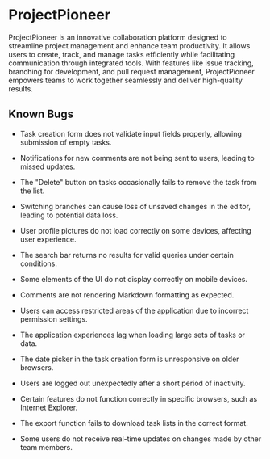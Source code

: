# ProjectPioneer

ProjectPioneer is an innovative collaboration platform designed to streamline project management and enhance team productivity. It allows users to create, track, and manage tasks efficiently while facilitating communication through integrated tools. With features like issue tracking, branching for development, and pull request management, ProjectPioneer empowers teams to work together seamlessly and deliver high-quality results.


## Known Bugs

- Task creation form does not validate input fields properly, allowing submission of empty tasks.
  
- Notifications for new comments are not being sent to users, leading to missed updates.
  
- The "Delete" button on tasks occasionally fails to remove the task from the list.
  
- Switching branches can cause loss of unsaved changes in the editor, leading to potential data loss.
  
- User profile pictures do not load correctly on some devices, affecting user experience.
  
- The search bar returns no results for valid queries under certain conditions.
  
- Some elements of the UI do not display correctly on mobile devices.
  
- Comments are not rendering Markdown formatting as expected.
  
- Users can access restricted areas of the application due to incorrect permission settings.
  
- The application experiences lag when loading large sets of tasks or data.
  
- The date picker in the task creation form is unresponsive on older browsers.
  
- Users are logged out unexpectedly after a short period of inactivity.
  
- Certain features do not function correctly in specific browsers, such as Internet Explorer.
  
- The export function fails to download task lists in the correct format.
  
- Some users do not receive real-time updates on changes made by other team members.
